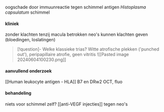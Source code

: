 oogschade door immuunreactie tegen schimmel antigen
*Histoplasma capsulatum* schimmel

#### kliniek
zonder klachten tenzij macula betrokken
neo's kunnen klachten geven (bloedingen, loslatingen)
> [!question]- Welke klassieke trias?
> Witte atrofische plekken ('punched out'), peripapillaire atrofie, geen vitritis
> ![[Pasted image 20240604100230.png]]

#### aanvullend onderzoek
[[Human leukocyte antigen - HLA]] B7 en DRw2
OCT, fluo

#### behandeling
niets voor schimmel zelf?
[[anti-VEGF injecties]] tegen neo's



